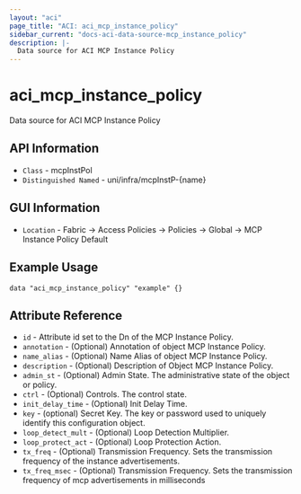 ```yaml
---
layout: "aci"
page_title: "ACI: aci_mcp_instance_policy"
sidebar_current: "docs-aci-data-source-mcp_instance_policy"
description: |-
  Data source for ACI MCP Instance Policy
---
```


# aci_mcp_instance_policy #

Data source for ACI MCP Instance Policy


## API Information ##

* `Class` - mcpInstPol
* `Distinguished Named` - uni/infra/mcpInstP-{name}

## GUI Information ##

* `Location` - Fabric -> Access Policies -> Policies -> Global -> MCP Instance Policy Default



## Example Usage ##

```hcl
data "aci_mcp_instance_policy" "example" {}
```

## Attribute Reference ##
* `id` - Attribute id set to the Dn of the MCP Instance Policy.
* `annotation` - (Optional) Annotation of object MCP Instance Policy.
* `name_alias` - (Optional) Name Alias of object MCP Instance Policy.
* `description` - (Optional) Description of Object MCP Instance Policy.
* `admin_st` - (Optional) Admin State. The administrative state of the object or policy.
* `ctrl` - (Optional) Controls. The control state.
* `init_delay_time` - (Optional) Init Delay Time. 
* `key` - (optional) Secret Key. The key or password used to uniquely identify this configuration object.
* `loop_detect_mult` - (Optional) Loop Detection Multiplier. 
* `loop_protect_act` - (Optional) Loop Protection Action. 
* `tx_freq` - (Optional) Transmission Frequency. Sets the transmission frequency of the instance advertisements.
* `tx_freq_msec` - (Optional) Transmission Frequency. Sets the transmission frequency of mcp advertisements in milliseconds
